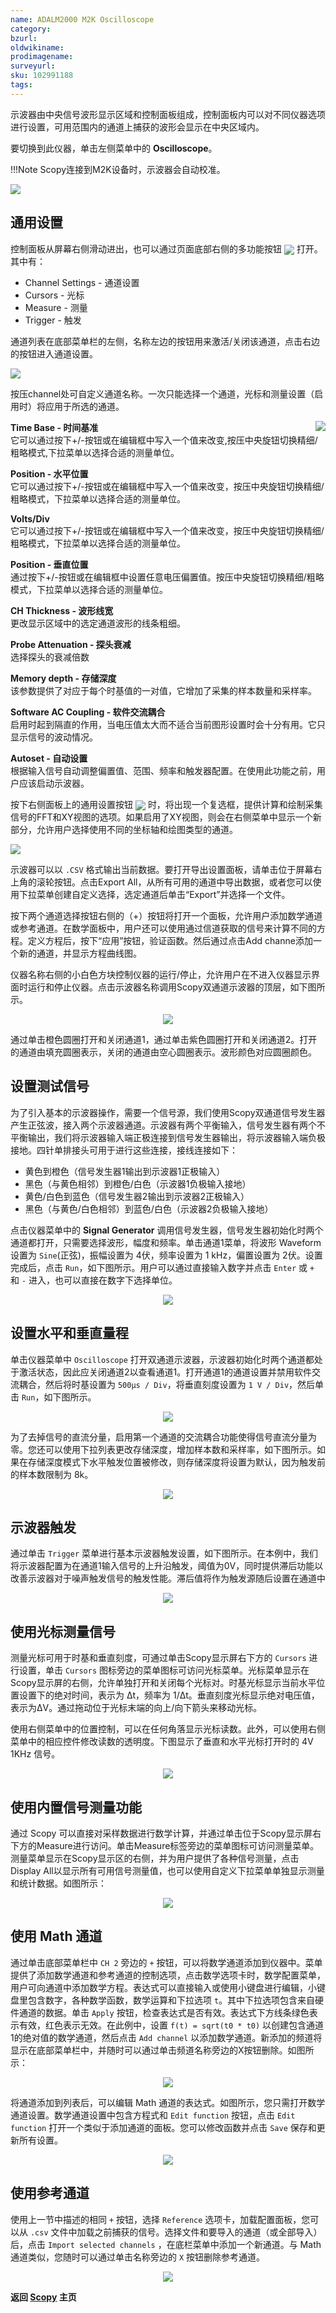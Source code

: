 ```yaml
---
name: ADALM2000 M2K Oscilloscope
category: 
bzurl: 
oldwikiname: 
prodimagename:
surveyurl: 
sku: 102991188
tags:
---
```



示波器由中央信号波形显示区域和控制面板组成，控制面板内可以对不同仪器选项进行设置，可用范围内的通道上捕获的波形会显示在中央区域内。

要切换到此仪器，单击左侧菜单中的 **Oscilloscope**。


!!!Note
        Scopy连接到M2K设备时，示波器会自动校准。




![](https://wiki.analog.com/_media/university/tools/m2k/scopy/osc-main1.png)


## 通用设置


控制面板从屏幕右侧滑动进出，也可以通过页面底部右侧的多功能按钮 ![](https://wiki.analog.com/_media/university/tools/m2k/scopy_right_panel_settings.png?w=40&tok=147e09) 打开。其中有：


- Channel Settings - 通道设置
- Cursors - 光标
- Measure - 测量
- Trigger - 触发


通道列表在底部菜单栏的左侧，名称左边的按钮用来激活/关闭该通道，点击右边的按钮进入通道设置。

![](https://wiki.analog.com/_media/university/tools/m2k/scopy/osc-chn-btn.png?w=115&tok=5f7331)


按压channel处可自定义通道名称。一次只能选择一个通道，光标和测量设置（启用时）将应用于所选的通道。




<div class="method1">

  <img src="https://wiki.analog.com/_media/university/tools/m2k/scopy/osc-chn-settings.png" >

</div>

**Time Base - 时间基准**  
它可以通过按下+/-按钮或在编辑框中写入一个值来改变,按压中央旋钮切换精细/粗略模式,下拉菜单以选择合适的测量单位。 


**Position - 水平位置**  
它可以通过按下+/-按钮或在编辑框中写入一个值来改变，按压中央旋钮切换精细/粗略模式，下拉菜单以选择合适的测量单位。

**Volts/Div**  
它可以通过按下+/-按钮或在编辑框中写入一个值来改变，按压中央旋钮切换精细/粗略模式，下拉菜单以选择合适的测量单位。

**Position - 垂直位置**  
通过按下+/-按钮或在编辑框中设置任意电压偏置值。按压中央旋钮切换精细/粗略模式，下拉菜单以选择合适的测量单位。  

**CH Thickness - 波形线宽**  
更改显示区域中的选定通道波形的线条粗细。

**Probe Attenuation - 探头衰减**  
选择探头的衰减倍数  

**Memory depth - 存储深度**  
该参数提供了对应于每个时基值的一对值，它增加了采集的样本数量和采样率。  

**Software AC Coupling - 软件交流耦合**  
启用时起到隔直的作用，当电压值太大而不适合当前图形设置时会十分有用。它只显示信号的波动情况。

**Autoset - 自动设置**  
根据输入信号自动调整偏置值、范围、频率和触发器配置。在使用此功能之前，用户应该启动示波器。




按下右侧面板上的通用设置按钮 ![](https://wiki.analog.com/_media/university/tools/m2k/scopy_wheel.png?w=40&tok=5ec189) 时，将出现一个复选框，提供计算和绘制采集信号的FFT和XY视图的选项。如果启用了XY视图，则会在右侧菜单中显示一个新部分，允许用户选择使用不同的坐标轴和绘图类型的通道。


![](https://wiki.analog.com/_media/university/tools/m2k/scopy/osc-general-settings.png)



示波器可以以 `.CSV` 格式输出当前数据。要打开导出设置面板，请单击位于屏幕右上角的滚轮按钮。点击Export All，从所有可用的通道中导出数据，或者您可以使用下拉菜单创建自定义选择，选定通道后单击“Export”并选择一个文件。  
 

按下两个通道选择按钮右侧的（+）按钮将打开一个面板，允许用户添加数学通道或参考通道。在数学面板中，用户还可以使用通过信道获取的信号来计算不同的方程。定义方程后，按下“应用”按钮，验证函数。然后通过点击Add channe添加一个新的通道，并显示方程曲线图。  
  

仪器名称右侧的小白色方块控制仪器的运行/停止，允许用户在不进入仪器显示界面时运行和停止仪器。点击示波器名称调用Scopy双通道示波器的顶层，如下图所示。

<div align="center">
<figure>
  <a href="https://wiki.analog.com/_media/university/tools/m2k/scopy/osc-main.png?cache=" target="_blank"><img src="https://wiki.analog.com/_media/university/tools/m2k/scopy/osc-main.png"  />
</figure></a>
</div>


通过单击橙色圆圈打开和关闭通道1，通过单击紫色圆圈打开和关闭通道2。打开的通道由填充圆圈表示，关闭的通道由空心圆圈表示。波形颜色对应圆圈颜色。


## 设置测试信号

为了引入基本的示波器操作，需要一个信号源，我们使用Scopy双通道信号发生器产生正弦波，接入两个示波器通道。示波器有两个平衡输入，信号发生器有两个不平衡输出，我们将示波器输入端正极连接到信号发生器输出，将示波器输入端负极接地。四针单排接头可用于进行这些连接，接线连接如下：

- 黄色到橙色（信号发生器1输出到示波器1正极输入）
- 黑色（与黄色相邻）到橙色/白色（示波器1负极输入接地）
- 黄色/白色到蓝色（信号发生器2输出到示波器2正极输入）
- 黑色（与黄色/白色相邻）到蓝色/白色（示波器2负极输入接地）

点击仪器菜单中的 **Signal Generator** 调用信号发生器，信号发生器初始化时两个通道都打开，只需要选择波形，幅度和频率。单击通道1菜单，将波形 Waveform 设置为 `Sine`(正弦)，振幅设置为 4伏，频率设置为 1 kHz，偏置设置为 2伏。设置完成后，点击 `Run`，如下图所示。用户可以通过直接输入数字并点击 `Enter` 或 `+` 和  `-` 进入，也可以直接在数字下选择单位。


<div align="center">
<figure>
  <a href="https://wiki.analog.com/_media/university/tools/m2k/scopy/sig-gen.png?cache=" target="_blank"><img src="https://wiki.analog.com/_media/university/tools/m2k/scopy/sig-gen.png"  />
</figure></a>
</div>


## 设置水平和垂直量程

单击仪器菜单中 `Oscilloscope` 打开双通道示波器，示波器初始化时两个通道都处于激活状态，因此应关闭通道2以查看通道1。打开通道1的通道设置并禁用软件交流耦合，然后将时基设置为 `500μs / Div`，将垂直刻度设置为 `1 V / Div`，然后单击 `Run`，如下图所示。

<div align="center">
<figure>
  <a href="https://wiki.analog.com/_media/university/tools/m2k/scopy/osc-sig-1.png?cache=" target="_blank"><img src="https://wiki.analog.com/_media/university/tools/m2k/scopy/osc-sig-1.png"  />
</figure></a>
</div>


为了去掉信号的直流分量，启用第一个通道的交流耦合功能使得信号直流分量为零。您还可以使用下拉列表更改存储深度，增加样本数和采样率，如下图所示。如果在存储深度模式下水平触发位置被修改，则存储深度将设置为默认，因为触发前的样本数限制为 8k。



<div align="center">
<figure>
  <a href="https://wiki.analog.com/_media/university/tools/m2k/scopy/osc-sig-2.png?cache=" target="_blank"><img src="https://wiki.analog.com/_media/university/tools/m2k/scopy/osc-sig-2.png"  />
</figure></a>
</div>


## 示波器触发

通过单击 `Trigger` 菜单进行基本示波器触发设置，如下图所示。在本例中，我们将示波器配置为在通道1输入信号的上升沿触发，阈值为0V，同时提供滞后功能以改善示波器对于噪声触发信号的触发性能。滞后值将作为触发源随后设置在通道中


<div align="center">
<figure>
  <a href="https://wiki.analog.com/_media/university/tools/m2k/scopy/osc-trigger.png?cache=" target="_blank"><img src="https://wiki.analog.com/_media/university/tools/m2k/scopy/osc-trigger.png"  />
</figure></a>
</div>


## 使用光标测量信号

测量光标可用于时基和垂直刻度，可通过单击Scopy显示屏右下方的 `Cursors` 进行设置，单击 `Cursors` 图标旁边的菜单图标可访问光标菜单。光标菜单显示在Scopy显示屏的右侧，允许单独打开和关闭每个光标对。时基光标显示当前水平位置设置下的绝对时间，表示为 Δt，频率为 1/Δt。垂直刻度光标显示绝对电压值，表示为ΔV。通过拖动位于光标末端的向上/向下箭头来移动光标。  
  
使用右侧菜单中的位置控制，可以在任何角落显示光标读数。此外，可以使用右侧菜单中的相应控件修改读数的透明度。下图显示了垂直和水平光标打开时的 4V 1KHz 信号。

<div align="center">
<figure>
  <a href="https://wiki.analog.com/_media/university/tools/m2k/scopy/osc-cursors-sig.png?cache=" target="_blank"><img src="https://wiki.analog.com/_media/university/tools/m2k/scopy/osc-cursors-sig.png"  />
</figure></a>
</div>



## 使用内置信号测量功能


通过 Scopy 可以直接对采样数据进行数学计算，并通过单击位于Scopy显示屏右下方的Measure进行访问。单击Measure标签旁边的菜单图标可访问测量菜单。测量菜单显示在Scopy显示区的右侧，并为用户提供了各种信号测量，点击Display All以显示所有可用信号测量值，也可以使用自定义下拉菜单单独显示测量和统计数据。如图所示：


<div align="center">
<figure>
  <a href="https://wiki.analog.com/_media/university/tools/m2k/scopy/osc-measure.png?cache=" target="_blank"><img src="https://wiki.analog.com/_media/university/tools/m2k/scopy/osc-measure.png"  />
</figure></a>
</div>


## 使用 Math 通道

通过单击底部菜单栏中 `CH 2` 旁边的 `+` 按钮，可以将数学通道添加到仪器中。菜单提供了添加数学通道和参考通道的控制选项，点击数学选项卡时，数学配置菜单，用户可向通道中添加数学方程。表达式可以直接输入或使用小键盘进行编辑，小键盘里包含数字，各种数学函数，数学运算和下拉选项 `t`。其中下拉选项包含来自硬件通道的数据。单击 `Apply` 按钮，检查表达式是否有效。表达式下方线条绿色表示有效，红色表示无效。在此例中，设置 `f(t) = sqrt(t0 * t0)` 以创建包含通道1的绝对值的数学通道，然后点击 `Add channel` 以添加数学通道。新添加的频道将显示在底部菜单栏中，并随时可以通过单击频道名称旁边的X按钮删除。如图所示：


<div align="center">
<figure>
  <a href="https://wiki.analog.com/_media/university/tools/m2k/scopy/osc-math.png?cache=" target="_blank"><img src="https://wiki.analog.com/_media/university/tools/m2k/scopy/osc-math.png"  />
</figure></a>
</div>


将通道添加到列表后，可以编辑 Math 通道的表达式。如图所示，您只需打开数学通道设置。数学通道设置中包含方程式和 `Edit function` 按钮，点击 `Edit function` 打开一个类似于添加通道的面板。您可以修改函数并点击 `Save` 保存和更新所有设置。


<div align="center">
<figure>
  <a href="https://wiki.analog.com/_media/university/tools/m2k/scopy/osc-math-edit.png?cache=" target="_blank"><img src="https://wiki.analog.com/_media/university/tools/m2k/scopy/osc-math-edit.png"  />
</figure></a>
</div>


## 使用参考通道

使用上一节中描述的相同 `+` 按钮，选择 `Reference` 选项卡，加载配置面板，您可以从 `.csv` 文件中加载之前捕获的信号。选择文件和要导入的通道（或全部导入）后，点击 `Import selected channels` ，在底栏菜单中添加一个新通道。与 Math 通道类似，您随时可以通过单击名称旁边的 `X` 按钮删除参考通道。

<div align="center">
<figure>
  <a href="https://wiki.analog.com/_media/university/tools/m2k/scopy/osc-ref.png?cache=" target="_blank"><img src="https://wiki.analog.com/_media/university/tools/m2k/scopy/osc-ref.png"  />
</figure></a>
</div>



**返回 [Scopy](http://wiki.seeedstudio.com/cn/ADALM2000-M2K-Scopy) 主页**


































<style>
.title{
font-size:22px;
text-indent:20px;  
float:left;
line-height:66px
}
.method1{
  :center;
  float:right;
}
/*vertical-align:middle  是依赖div内子元素最高的行高来实现对某元素居中的，而我们只需要建立一个新元素，给他加上inline-block属性 再把他高度设置为100%就行了,在下面的<img>设置vertical-align就生效了*/
.tiptop{
  height:100%;
  display:inline-block;
  vertical-align:middle;
}
img{
  vertical-align:middle;
}

.text{
  float:left  
}
</style>